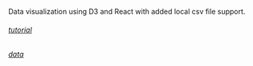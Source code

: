 Data visualization using D3 and React with added local csv file support.

###### [tutorial](https://youtu.be/2LhoCfjm8R4)
###### [data](https://population.un.org/wpp/Download/Standard/Population/)
